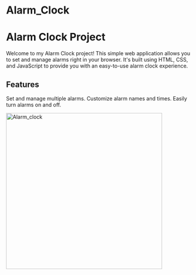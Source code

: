 # Alarm_Clock
# Alarm Clock Project

Welcome to my Alarm Clock project! This simple web application allows you to set and manage alarms right in your browser. It's built using HTML, CSS, and JavaScript to provide you with an easy-to-use alarm clock experience.

## Features

Set and manage multiple alarms.
Customize alarm names and times.
Easily turn alarms on and off.


<img width="425" alt="Alarm_clock" src="https://github.com/AmanBharti07/Alarm_Clock/assets/143952663/d85ae9c5-fc26-4994-aaab-dddeb2d99448">
